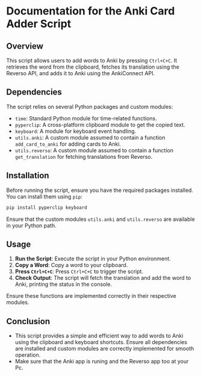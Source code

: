# Documentation for the Anki Card Adder Script

## Overview

This script allows users to add words to Anki by pressing `Ctrl+C+C`. It retrieves the word from the clipboard, fetches its translation using the Reverso API, and adds it to Anki using the AnkiConnect API.

## Dependencies

The script relies on several Python packages and custom modules:

- `time`: Standard Python module for time-related functions.
- `pyperclip`: A cross-platform clipboard module to get the copied text.
- `keyboard`: A module for keyboard event handling.
- `utils.anki`: A custom module assumed to contain a function `add_card_to_anki` for adding cards to Anki.
- `utils.reverso`: A custom module assumed to contain a function `get_translation` for fetching translations from Reverso.

## Installation

Before running the script, ensure you have the required packages installed. You can install them using `pip`:

```bash
pip install pyperclip keyboard
```

Ensure that the custom modules `utils.anki` and `utils.reverso` are available in your Python path.

## Usage

1. **Run the Script**: Execute the script in your Python environment.
2. **Copy a Word**: Copy a word to your clipboard.
3. **Press `Ctrl+C+C`**: Press `Ctrl+C+C` to trigger the script.
4. **Check Output**: The script will fetch the translation and add the word to Anki, printing the status in the console.

Ensure these functions are implemented correctly in their respective modules.

## Conclusion

- This script provides a simple and efficient way to add words to Anki using the clipboard and keyboard shortcuts. Ensure all dependencies are installed and custom modules are correctly implemented for smooth operation.
- Make sure that the Anki app is runing  and the Reverso app too at your Pc.